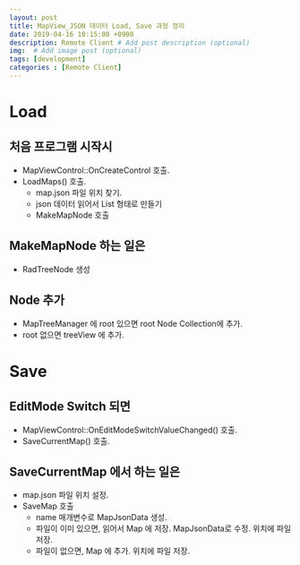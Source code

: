 ```yaml
---
layout: post
title: MapView_JSON 데이터 Load, Save 과정 정리
date: 2019-04-16 10:15:00 +0900
description: Remote Client # Add post description (optional)
img:  # Add image post (optional)
tags: [development]
categories : [Remote Client]
---
```

# Load
## 처음 프로그램 시작시
 - MapViewControl::OnCreateControl 호출.
 - LoadMaps() 호출.
    - map.json 파일 위치 찾기.
    - json 데이터 읽어서 List 형태로 만들기
    - MakeMapNode 호출

## MakeMapNode 하는 일은
 - RadTreeNode 생성

## Node 추가
 - MapTreeManager 에 root 있으면 root Node Collection에 추가.
 - root 없으면 treeView 에 추가.

# Save
## EditMode Switch 되면
 - MapViewControl::OnEditModeSwitchValueChanged() 호출.
 - SaveCurrentMap() 호출.

## SaveCurrentMap 에서 하는 일은
 - map.json 파일 위치 설정.
 - SaveMap 호출
    - name 매개변수로 MapJsonData 생성.
    - 파일이 이미 있으면, 읽어서 Map 에 저장. MapJsonData로 수정. 위치에 파일 저장.
    - 파일이 없으면, Map 에 추가. 위치에 파일 저장.